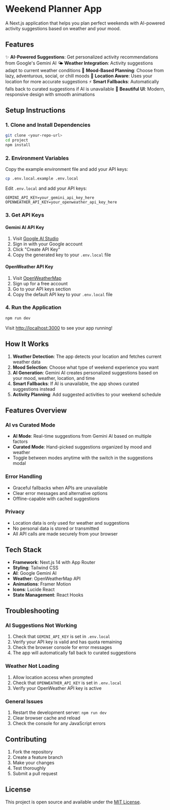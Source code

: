 # Weekend Planner App

A Next.js application that helps you plan perfect weekends with AI-powered activity suggestions based on weather and your mood.

## Features

✨ **AI-Powered Suggestions**: Get personalized activity recommendations from Google's Gemini AI
🌤️ **Weather Integration**: Activity suggestions adapt to current weather conditions
🎯 **Mood-Based Planning**: Choose from lazy, adventurous, social, or chill moods
📍 **Location Aware**: Uses your location for more accurate suggestions
⚡ **Smart Fallbacks**: Automatically falls back to curated suggestions if AI is unavailable
🎨 **Beautiful UI**: Modern, responsive design with smooth animations

## Setup Instructions

### 1. Clone and Install Dependencies

```bash
git clone <your-repo-url>
cd project
npm install
```

### 2. Environment Variables

Copy the example environment file and add your API keys:

```bash
cp .env.local.example .env.local
```

Edit `.env.local` and add your API keys:

```env
GEMINI_API_KEY=your_gemini_api_key_here
OPENWEATHER_API_KEY=your_openweather_api_key_here
```

### 3. Get API Keys

#### Gemini AI API Key

1. Visit [Google AI Studio](https://makersuite.google.com/app/apikey)
2. Sign in with your Google account
3. Click "Create API Key"
4. Copy the generated key to your `.env.local` file

#### OpenWeather API Key

1. Visit [OpenWeatherMap](https://openweathermap.org/api)
2. Sign up for a free account
3. Go to your API keys section
4. Copy the default API key to your `.env.local` file

### 4. Run the Application

```bash
npm run dev
```

Visit [http://localhost:3000](http://localhost:3000) to see your app running!

## How It Works

1. **Weather Detection**: The app detects your location and fetches current weather data
2. **Mood Selection**: Choose what type of weekend experience you want
3. **AI Generation**: Gemini AI creates personalized suggestions based on your mood, weather, location, and time
4. **Smart Fallbacks**: If AI is unavailable, the app shows curated suggestions instead
5. **Activity Planning**: Add suggested activities to your weekend schedule

## Features Overview

### AI vs Curated Mode

- **AI Mode**: Real-time suggestions from Gemini AI based on multiple factors
- **Curated Mode**: Hand-picked suggestions organized by mood and weather
- Toggle between modes anytime with the switch in the suggestions modal

### Error Handling

- Graceful fallbacks when APIs are unavailable
- Clear error messages and alternative options
- Offline-capable with cached suggestions

### Privacy

- Location data is only used for weather and suggestions
- No personal data is stored or transmitted
- All API calls are made securely from your browser

## Tech Stack

- **Framework**: Next.js 14 with App Router
- **Styling**: Tailwind CSS
- **AI**: Google Gemini AI
- **Weather**: OpenWeatherMap API
- **Animations**: Framer Motion
- **Icons**: Lucide React
- **State Management**: React Hooks

## Troubleshooting

### AI Suggestions Not Working

1. Check that `GEMINI_API_KEY` is set in `.env.local`
2. Verify your API key is valid and has quota remaining
3. Check the browser console for error messages
4. The app will automatically fall back to curated suggestions

### Weather Not Loading

1. Allow location access when prompted
2. Check that `OPENWEATHER_API_KEY` is set in `.env.local`
3. Verify your OpenWeather API key is active

### General Issues

1. Restart the development server: `npm run dev`
2. Clear browser cache and reload
3. Check the console for any JavaScript errors

## Contributing

1. Fork the repository
2. Create a feature branch
3. Make your changes
4. Test thoroughly
5. Submit a pull request

## License

This project is open source and available under the [MIT License](LICENSE).
